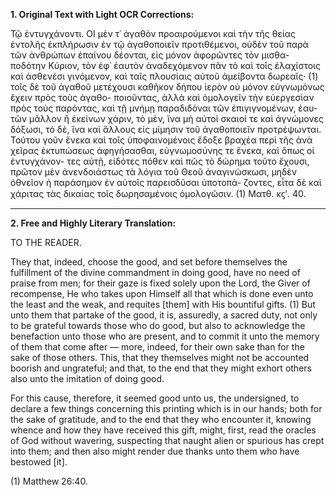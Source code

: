 **1. Original Text with Light OCR Corrections:**

Τῷ ἐντυγχάνοντι.
ΟΙ μὲν τ᾿ ἀγαθὸν προαιρούμενοι καὶ τὴν τῆς θείας ἐντολῆς
ἐκπλήρωσιν ἐν τῷ ἀγαθοποιεῖν προτιθέμενοι, οὐδὲν τοῦ παρὰ
τῶν ἀνθρώπων ἐπαίνου δέονται, εἰς μόνον ἀφορῶντες τὸν μισθα-
ποδότην Κύριον, τὸν ἐφ᾽ ἑαυτὸν ἀναδεχόμενον πᾶν τὸ καὶ τοῖς
ἐλαχίστοις καὶ ἀσθενέσι γινόμενον, καὶ ταῖς πλουσίαις αὑτοῦ
ἀμείβοντα δωρεαῖς· (1) τοῖς δὲ τοῦ ἀγαθοῦ μετέχουσι καθῆκον
δήπου ἱερὸν οὐ μόνον εὐγνωμόνως ἔχειν πρὸς τοὺς ἀγαθο-
ποιοῦντας, ἀλλὰ καὶ ὁμολογεῖν τὴν εὐεργεσίαν πρὸς τοὺς
παρόντας, καὶ τῇ μνήμῃ παραδιδόναι τῶν ἐπιγιγνομένων, ἑαυ-
τῶν μᾶλλον ἢ ἐκείνων χάριν, τὸ μὲν, ἵνα μὴ αὐτοὶ σκαιοί τε
καὶ ἀγνώμονες δόξωσι, τὸ δὲ, ἵνα καὶ ἄλλους εἰς μίμησιν
τοῦ ἀγαθοποιεῖν προτρέψωνται. Τούτου γοῦν ἕνεκα καὶ τοῖς
ὑποφαινομένοις ἔδοξε βραχέα περὶ τῆς ἀνὰ χεῖρας ἐκτυπώσεως
ἀφηγήσασθαι, εὐγνωμοσύνης τε ἕνεκα, καὶ ὅπως οἱ ἐντυγχάνον-
τες αὐτῇ, εἰδότες πόθεν καὶ πῶς τὸ δώρημα τοῦτο ἔχουσι,
πρῶτον μὲν ἀνενδοιάστως τὰ λόγια τοῦ Θεοῦ ἀναγινώσκωσι,
μηδὲν ὀθνεῖον ἡ παράσημον ἐν αὐτοῖς παρεισδῦσαι ὑποτοπά-
ζοντες, εἶτα δὲ καὶ χάριτας τὰς δικαίας τοῖς δωρησαμένοις
ὁμολογῶσιν.
(1) Ματθ. κϛʹ. 40.

---

**2. Free and Highly Literary Translation:**

TO THE READER.

They that, indeed, choose the good,
and set before themselves the fulfillment of the divine commandment
in doing good,
have no need of praise from men;
for their gaze is fixed solely upon the Lord, the Giver of recompense,
He who takes upon Himself all that which is done
even unto the least and the weak,
and requites [them] with His bountiful gifts.
(1) But unto them that partake of the good,
it is, assuredly, a sacred duty,
not only to be grateful towards those who do good,
but also to acknowledge the benefaction unto those who are present,
and to commit it unto the memory of them that come after —
more, indeed, for their own sake than for the sake of those others.
This, that they themselves might not be accounted boorish and ungrateful;
and that, to the end that they might exhort others also unto the imitation of doing good.

For this cause, therefore, it seemed good unto us, the undersigned,
to declare a few things concerning this printing which is in our hands;
both for the sake of gratitude,
and to the end that they who encounter it,
knowing whence and how they have received this gift,
might, first, read the oracles of God without wavering,
suspecting that naught alien or spurious has crept into them;
and then also might render due thanks unto them who have bestowed [it].

(1) Matthew 26:40.